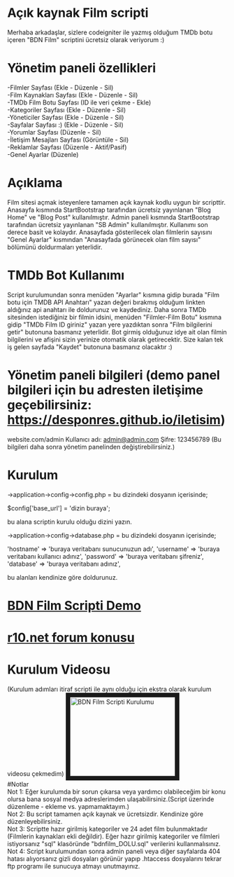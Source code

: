 # Açık kaynak Film scripti
Merhaba arkadaşlar, sizlere codeigniter ile yazmış olduğum TMDb botu içeren "BDN Film" scriptini ücretsiz olarak veriyorum :)

# Yönetim paneli özellikleri
-Filmler Sayfası (Ekle - Düzenle - Sil)<br>
-Film Kaynakları Sayfası (Ekle - Düzenle - Sil)<br>
-TMDb Film Botu Sayfası (ID ile veri çekme - Ekle)<br>
-Kategoriler Sayfası (Ekle - Düzenle - Sil)<br>
-Yöneticiler Sayfası (Ekle - Düzenle - Sil)<br>
-Sayfalar Sayfası :) (Ekle - Düzenle - Sil)<br>
-Yorumlar Sayfası (Düzenle - Sil)<br>
-İletişim Mesajları Sayfası (Görüntüle - Sil)<br>
-Reklamlar Sayfası (Düzenle - Aktif/Pasif)<br>
-Genel Ayarlar (Düzenle)

# Açıklama
Film sitesi açmak isteyenlere tamamen açık kaynak kodlu uygun bir scripttir. Anasayfa kısmında StartBootstrap tarafından ücretsiz yayınlanan "Blog Home" ve "Blog Post" kullanılmıştır. Admin paneli kısmında StartBootstrap tarafından ücretsiz yayınlanan "SB Admin" kullanılmıştır. Kullanımı son derece basit ve kolaydır. Anasayfada gösterilecek olan filmlerin sayısını "Genel Ayarlar" kısmından "Anasayfada görünecek olan film sayısı" bölümünü doldurmaları yeterlidir.

# TMDb Bot Kullanımı
Script kurulumundan sonra menüden "Ayarlar" kısmına gidip burada "Film botu için TMDB API Anahtarı" yazan değeri bırakmış olduğum linkten aldığınız api anahtarı ile doldurunuz ve kaydediniz.
Daha sonra TMDb sitesinden istediğiniz bir filmin idsini, menüden "Filmler-Film Botu" kısmına gidip "TMDb Film ID giriniz" yazan yere yazdıktan sonra "Film bilgilerini getir" butonuna basmanız yeterlidir. Bot girmiş olduğunuz idye ait olan filmin bilgilerini ve afişini sizin yerinize otomatik olarak getirecektir. Size kalan tek iş gelen sayfada "Kaydet" butonuna basmanız olacaktır :)


# Yönetim paneli bilgileri (demo panel bilgileri için bu adresten iletişime geçebilirsiniz: https://desponres.github.io/iletisim)
website.com/admin
Kullanıcı adı: admin@admin.com
Şifre: 123456789
(Bu bilgileri daha sonra yönetim panelinden değiştirebilirsiniz.)

# Kurulum
->application->config->config.php = bu dizindeki dosyanın içerisinde;

$config['base_url'] = 'dizin buraya';

bu alana scriptin kurulu olduğu dizini yazın.


->application->config->database.php = bu dizindeki dosyanın içerisinde;

  'hostname' => 'buraya veritabanı sunucunuzun adı',
	'username' => 'buraya veritabanı kullanıcı adınız',
	'password' => 'buraya veritabanı şifreniz',
	'database' => 'buraya veritabanı adınız',
  
  bu alanları kendinize göre doldurunuz.
  
# <a href="http://scriptdenemeler.ml" target="_blank">BDN Film Scripti Demo</a>
# <a href="https://www.r10.net/ucretsiz-scriptler/2019076-bdn-film-scripti-tmdb-film-botu-ile-birlikte.html" target="_blank">r10.net forum konusu</a>

# Kurulum Videosu #
(Kurulum adımları itiraf scripti ile aynı olduğu için ekstra olarak kurulum videosu çekmedim)
  <a href="http://www.youtube.com/watch?feature=player_embedded&v=vCHJIBJN6PY
" target="_blank"><img src="http://img.youtube.com/vi/vCHJIBJN6PY/0.jpg" 
alt="BDN Film Scripti Kurulumu" width="240" height="180" border="10" /></a>
<br>
#Notlar<br>
Not 1: Eğer kurulumda bir sorun çıkarsa veya yardımcı olabileceğim bir konu olursa bana sosyal medya adreslerimden ulaşabilirsiniz.(Script üzerinde düzenleme - ekleme vs. yapmamaktayım.)<br>
Not 2: Bu script tamamen açık kaynak ve ücretsizdir. Kendinize göre düzenleyebilirsiniz.<br>
Not 3: Scriptte hazır girilmiş kategoriler ve 24 adet film bulunmaktadır (Filmlerin kaynakları ekli değildir). Eğer hazır girilmiş kategoriler ve filmleri istiyorsanız "sql" klasöründe "bdnfilm_DOLU.sql" verilerini kullanmalısınız.<br>
Not 4: Script kurulumundan sonra admin paneli veya diğer sayfalarda 404 hatası alıyorsanız gizli dosyaları görünür yapıp .htaccess dosyalarını tekrar ftp programı ile sunucuya atmayı unutmayınız.
